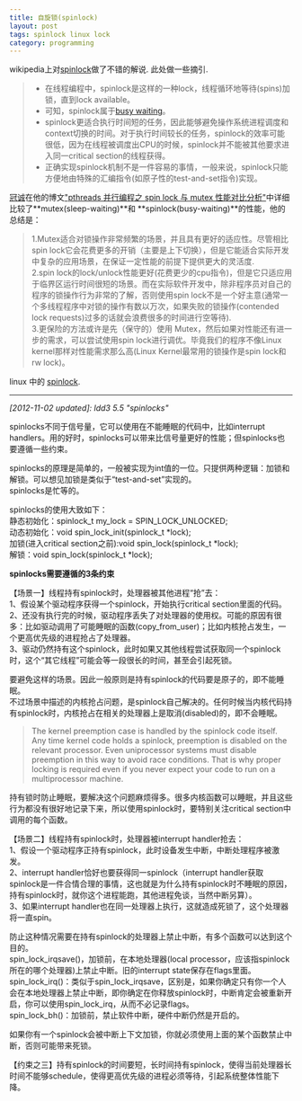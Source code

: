 ```yaml
---
title: 自旋锁(spinlock)
layout: post
tags: spinlock linux lock
category: programming
---
```


wikipedia上对[spinlock](http://en.wikipedia.org/wiki/Spinlock)做了不错的解说. 此处做一些摘引.
> * 在线程编程中，spinlock是这样的一种lock，线程循环地等待(spins)加锁，直到lock available。  
> * 可知，spinlock属于[busy waiting](http://en.wikipedia.org/wiki/Busy_waiting)。  
> * spinlock更适合执行时间短的任务，因此能够避免操作系统进程调度和context切换的时间。对于执行时间较长的任务，spinlock的效率可能很低，因为在线程被调度出CPU的时候，spinlock并不能被其他要求进入同一critical section的线程获得。  
> * 正确实现spinlock机制不是一件容易的事情，一般来说，spinlock只能方便地由特殊的汇编指令(如原子性的test-and-set指令)实现。

[冠诚](http://guancheng.42qu.com/)在他的博文["pthreads 并行编程之 spin lock 与 mutex 性能对比分析"](http://www.parallellabs.com/2010/01/31/pthreads-programming-spin-lock-vs-mutex-performance-analysis/)中详细比较了**mutex(sleep-waiting)**和 **spinlock(busy-waiting)**的性能，他的总结是：  
> 1.Mutex适合对锁操作非常频繁的场景，并且具有更好的适应性。尽管相比spin lock它会花费更多的开销（主要是上下切换），但是它能适合实际开发中复杂的应用场景，在保证一定性能的前提下提供更大的灵活度.  
> 2.spin lock的lock/unlock性能更好(花费更少的cpu指令)，但是它只适应用于临界区运行时间很短的场景。而在实际软件开发中，除非程序员对自己的程序的锁操作行为非常的了解，否则使用spin lock不是一个好主意(通常一个多线程程序中对锁的操作有数以万次，如果失败的锁操作(contended lock requests)过多的话就会浪费很多的时间进行空等待).  
> 3.更保险的方法或许是先（保守的）使用 Mutex，然后如果对性能还有进一步的需求，可以尝试使用spin lock进行调优。毕竟我们的程序不像Linux kernel那样对性能需求那么高(Linux Kernel最常用的锁操作是spin lock和rw lock)。

linux 中的 [spinlock](http://www.mjmwired.net/kernel/Documentation/spinlocks.txt).

---

*[2012-11-02 updated]: ldd3 5.5 "spinlocks"*

spinlocks不同于信号量，它可以使用在不能睡眠的代码中，比如interrupt handlers。用的好时，spinlocks可以带来比信号量更好的性能；但spinlocks也要遵循一些约束。

spinlocks的原理是简单的，一般被实现为int值的一位。只提供两种逻辑：加锁和解锁。可以想见加锁是类似于“test-and-set”实现的。  
spinlocks是忙等的。  

spinlocks的使用大致如下：  
静态初始化：spinlock_t my_lock = SPIN_LOCK_UNLOCKED;  
动态初始化：void spin_lock_init(spinlock_t \*lock);  
加锁(进入critical section之前):void spin_lock(spinlock_t \*lock);  
解锁：void spin_lock(spinlock_t \*lock);  

**spinlocks需要遵循的3条约束**  

【场景一】线程持有spinlock时，处理器被其他进程“抢”去：  
1、假设某个驱动程序获得一个spinlock，开始执行critical section里面的代码。  
2、还没有执行完的时候，驱动程序丢失了对处理器的使用权。可能的原因有很多：比如驱动调用了可能睡眠的函数(copy_from_user)；比如内核抢占发生，一个更高优先级的进程抢占了处理器。  
3、驱动仍然持有这个spinlock，此时如果又其他线程尝试获取同一个spinlock时，这个“其它线程”可能会等一段很长的时间，甚至会引起死锁。  

要避免这样的场景。因此一般原则是持有spinlock的代码要是原子的，即不能睡眠。  
不过场景中描述的内核抢占问题，是spinlock自己解决的。任何时候当内核代码持有spinlock时，内核抢占在相关的处理器上是取消(disabled)的，即不会睡眠。  
> The kernel preemption case is handled by the spinlock code itself. Any time kernel code holds a spinlock, preemption is disabled on the relevant processor. Even uniprocessor systems must disable preemption in this way to avoid race conditions. That is why proper locking is required even if you never expect your code to run on a multiprocessor machine.

持有锁时防止睡眠，要解决这个问题麻烦得多。很多内核函数可以睡眠，并且这些行为都没有很好地记录下来，所以使用spinlock时，要特别关注critical section中调用的每个函数。

【场景二】线程持有spinlock时，处理器被interrupt handler抢去：  
1、假设一个驱动程序正持有spinlock，此时设备发生中断，中断处理程序被激发。  
2、interrupt handler恰好也要获得同一spinlock（interrupt handler获取spinlock是一件合情合理的事情，这也就是为什么持有spinlock时不睡眠的原因，持有spinlock时，就你这个进程能跑，其他进程免谈，当然中断另算）。  
3、如果interrupt handler也在同一处理器上执行，这就造成死锁了，这个处理器将一直spin。  

防止这种情况需要在持有spinlock的处理器上禁止中断，有多个函数可以达到这个目的。  
spin\_lock\_irqsave()，加锁前，在本地处理器(local processor，应该指spinlock所在的哪个处理器)上禁止中断。旧的interrupt state保存在flags里面。  
spin\_lock\_irq()：类似于spin_lock_irqsave，区别是，如果你确定只有你一个人会在本地处理器上禁止中断，即你确定在你释放spinlock时，中断肯定会被重新开启，你可以使用spin_lock_irq，从而不必记录flags。  
spin\_lock\_bh()：加锁前，禁止软件中断，硬件中断仍然是开启的。  

如果你有一个spinlock会被中断上下文加锁，你就必须使用上面的某个函数禁止中断，否则可能带来死锁。

【约束之三】持有spinlock的时间要短，长时间持有spinlock，使得当前处理器长时间不能够schedule，使得更高优先级的进程必须等待，引起系统整体性能下降。